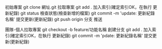 初始專案
git clone 網址.git					拉取專案
git add . 							加入索引(確定索引OK，在執行 更新紀錄)
git status							檢查狀態(檢查新增的檔案)
git commit -m 'update: 更新紀錄名稱'		提交更新(更新紀錄)
git push origin 分支				推送


團隊-個人拉取專案
git checkout -b feature/功能名稱	創建分支
git add .							加入索引(確定索引OK，在執行 更新紀錄)
git commit -m 'pdate: 更新紀錄名稱'		提交更新(更新紀錄)
